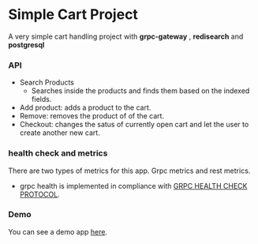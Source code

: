 # Simple Cart Project 

A very simple cart handling project with **grpc-gateway** , **redisearch** and **postgresql**


### API

* Search Products
  - Searches inside the products and finds them based on the indexed fields.
* Add product: adds a product to the cart.
* Remove: removes the product of of the cart.
* Checkout: changes the satus of currently open cart and let the user to create another new cart.

### health check and metrics 
There are two types of metrics for this app. Grpc metrics and rest metrics.
* grpc health is implemented in compliance with [GRPC HEALTH CHECK PROTOCOL](https://github.com/grpc/grpc/blob/master/doc/health-checking.md).

### Demo

You can see a demo app [here](http://simcart.100g.ir/).